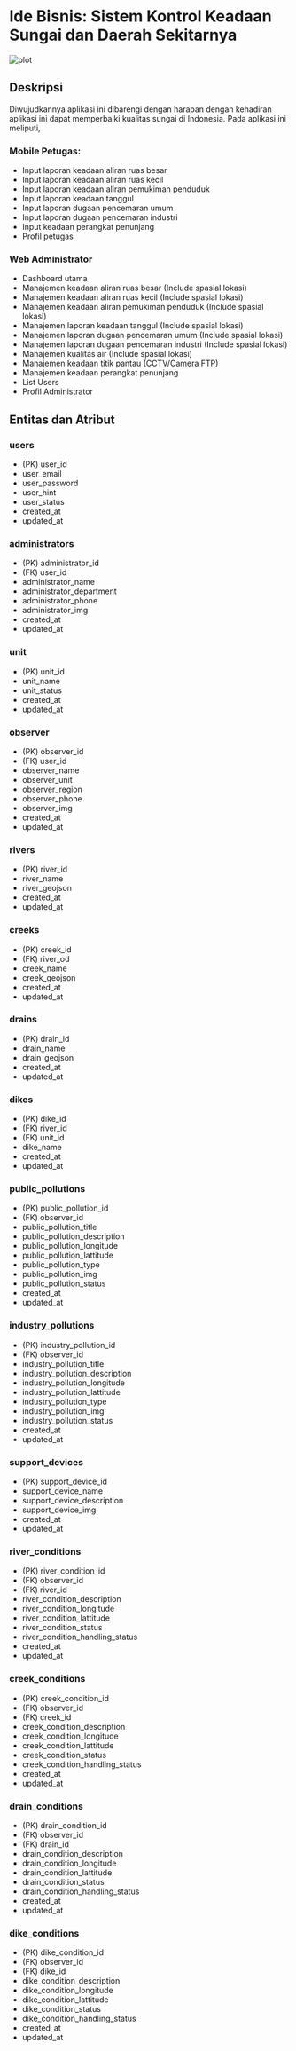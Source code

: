 # Ide Bisnis: Sistem Kontrol Keadaan Sungai dan Daerah Sekitarnya
![plot](./ERD-Pertemuan-2.jpg)
## Deskripsi
Diwujudkannya aplikasi ini dibarengi dengan harapan dengan kehadiran aplikasi ini dapat memperbaiki kualitas sungai di Indonesia. Pada aplikasi ini meliputi,
### Mobile Petugas:
- Input laporan keadaan aliran ruas besar
- Input laporan keadaan aliran ruas kecil
- Input laporan keadaan aliran pemukiman penduduk
- Input laporan keadaan tanggul
- Input laporan dugaan pencemaran umum
- Input laporan dugaan pencemaran industri
- Input keadaan perangkat penunjang
- Profil petugas

### Web Administrator
- Dashboard utama
- Manajemen keadaan aliran ruas besar (Include spasial lokasi)
- Manajemen keadaan aliran ruas kecil (Include spasial lokasi)
- Manajemen keadaan aliran pemukiman penduduk (Include spasial lokasi)
- Manajemen laporan keadaan tanggul (Include spasial lokasi)
- Manajemen laporan dugaan pencemaran umum (Include spasial lokasi)
- Manajemen laporan dugaan pencemaran industri (Include spasial lokasi)
- Manajemen kualitas air (Include spasial lokasi)
- Manajemen keadaan titik pantau (CCTV/Camera FTP)
- Manajemen keadaan perangkat penunjang
- List Users
- Profil Administrator

## Entitas dan Atribut
### users
- (PK) user_id
- user_email
- user_password
- user_hint
- user_status
- created_at
- updated_at

### administrators
- (PK) administrator_id
- (FK) user_id
- administrator_name
- administrator_department
- administrator_phone
- administrator_img
- created_at
- updated_at

### unit
- (PK) unit_id
- unit_name
- unit_status
- created_at
- updated_at

### observer
- (PK) observer_id
- (FK) user_id
- observer_name
- observer_unit
- observer_region
- observer_phone
- observer_img
- created_at
- updated_at

### rivers
- (PK) river_id
- river_name
- river_geojson
- created_at
- updated_at

### creeks
- (PK) creek_id
- (FK) river_od
- creek_name
- creek_geojson
- created_at
- updated_at

### drains
- (PK) drain_id
- drain_name
- drain_geojson
- created_at
- updated_at

### dikes
- (PK) dike_id
- (FK) river_id
- (FK) unit_id
- dike_name
- created_at
- updated_at

### public_pollutions
- (PK) public_pollution_id
- (FK) observer_id
- public_pollution_title
- public_pollution_description
- public_pollution_longitude
- public_pollution_lattitude
- public_pollution_type
- public_pollution_img
- public_pollution_status
- created_at
- updated_at

### industry_pollutions
- (PK) industry_pollution_id
- (FK) observer_id
- industry_pollution_title
- industry_pollution_description
- industry_pollution_longitude
- industry_pollution_lattitude
- industry_pollution_type
- industry_pollution_img
- industry_pollution_status
- created_at
- updated_at

### support_devices
- (PK) support_device_id
- support_device_name
- support_device_description
- support_device_img
- created_at
- updated_at

### river_conditions
- (PK) river_condition_id
- (FK) observer_id
- (FK) river_id
- river_condition_description
- river_condition_longitude
- river_condition_lattitude
- river_condition_status
- river_condition_handling_status
- created_at
- updated_at


### creek_conditions
- (PK) creek_condition_id
- (FK) observer_id
- (FK) creek_id
- creek_condition_description
- creek_condition_longitude
- creek_condition_lattitude
- creek_condition_status
- creek_condition_handling_status
- created_at
- updated_at


### drain_conditions
- (PK) drain_condition_id
- (FK) observer_id
- (FK) drain_id
- drain_condition_description
- drain_condition_longitude
- drain_condition_lattitude
- drain_condition_status
- drain_condition_handling_status
- created_at
- updated_at


### dike_conditions
- (PK) dike_condition_id
- (FK) observer_id
- (FK) dike_id
- dike_condition_description
- dike_condition_longitude
- dike_condition_lattitude
- dike_condition_status
- dike_condition_handling_status
- created_at
- updated_at

